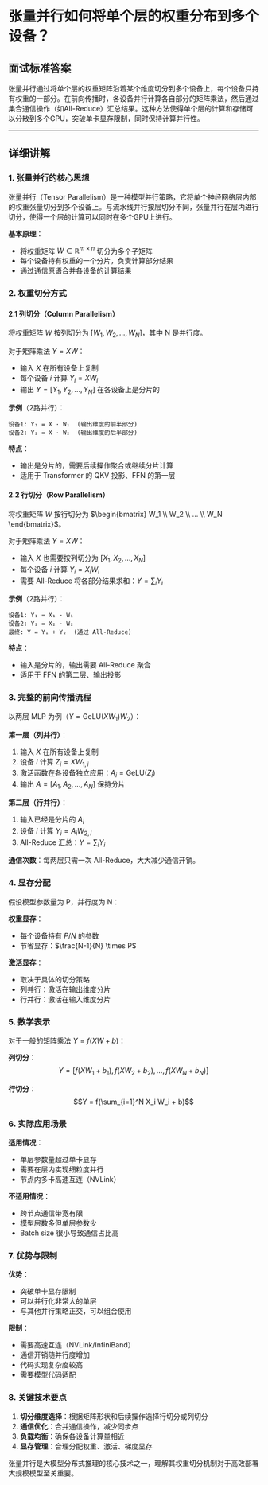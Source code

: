 # 张量并行如何将单个层的权重分布到多个设备？

## 面试标准答案

张量并行通过将单个层的权重矩阵沿着某个维度切分到多个设备上，每个设备只持有权重的一部分。在前向传播时，各设备并行计算各自部分的矩阵乘法，然后通过集合通信操作（如All-Reduce）汇总结果。这种方法使得单个层的计算和存储可以分散到多个GPU，突破单卡显存限制，同时保持计算并行性。

---

## 详细讲解

### 1. 张量并行的核心思想

张量并行（Tensor Parallelism）是一种模型并行策略，它将单个神经网络层内部的权重张量切分到多个设备上。与流水线并行按层切分不同，张量并行在层内进行切分，使得一个层的计算可以同时在多个GPU上进行。

**基本原理**：
- 将权重矩阵 $W \in \mathbb{R}^{m \times n}$ 切分为多个子矩阵
- 每个设备持有权重的一个分片，负责计算部分结果
- 通过通信原语合并各设备的计算结果

### 2. 权重切分方式

#### 2.1 列切分（Column Parallelism）

将权重矩阵 $W$ 按列切分为 $[W_1, W_2, ..., W_N]$，其中 N 是并行度。

对于矩阵乘法 $Y = XW$：
- 输入 $X$ 在所有设备上复制
- 每个设备 $i$ 计算 $Y_i = XW_i$
- 输出 $Y = [Y_1, Y_2, ..., Y_N]$ 在各设备上是分片的

**示例**（2路并行）：
```
设备1: Y₁ = X · W₁  (输出维度的前半部分)
设备2: Y₂ = X · W₂  (输出维度的后半部分)
```

**特点**：
- 输出是分片的，需要后续操作聚合或继续分片计算
- 适用于 Transformer 的 QKV 投影、FFN 的第一层

#### 2.2 行切分（Row Parallelism）

将权重矩阵 $W$ 按行切分为 $\begin{bmatrix} W_1 \\ W_2 \\ ... \\ W_N \end{bmatrix}$。

对于矩阵乘法 $Y = XW$：
- 输入 $X$ 也需要按列切分为 $[X_1, X_2, ..., X_N]$
- 每个设备 $i$ 计算 $Y_i = X_i W_i$
- 需要 All-Reduce 将各部分结果求和：$Y = \sum_i Y_i$

**示例**（2路并行）：
```
设备1: Y₁ = X₁ · W₁
设备2: Y₂ = X₂ · W₂
最终: Y = Y₁ + Y₂  (通过 All-Reduce)
```

**特点**：
- 输入是分片的，输出需要 All-Reduce 聚合
- 适用于 FFN 的第二层、输出投影

### 3. 完整的前向传播流程

以两层 MLP 为例（$Y = \text{GeLU}(XW_1)W_2$）：

**第一层（列并行）**：
1. 输入 $X$ 在所有设备上复制
2. 设备 $i$ 计算 $Z_i = XW_{1,i}$
3. 激活函数在各设备独立应用：$A_i = \text{GeLU}(Z_i)$
4. 输出 $A = [A_1, A_2, ..., A_N]$ 保持分片

**第二层（行并行）**：
1. 输入已经是分片的 $A_i$
2. 设备 $i$ 计算 $Y_i = A_i W_{2,i}$
3. All-Reduce 汇总：$Y = \sum_i Y_i$

**通信次数**：每两层只需一次 All-Reduce，大大减少通信开销。

### 4. 显存分配

假设模型参数量为 P，并行度为 N：

**权重显存**：
- 每个设备持有 $P/N$ 的参数
- 节省显存：$\frac{N-1}{N} \times P$

**激活显存**：
- 取决于具体的切分策略
- 列并行：激活在输出维度分片
- 行并行：激活在输入维度分片

### 5. 数学表示

对于一般的矩阵乘法 $Y = f(XW + b)$：

**列切分**：
$$Y = [f(XW_1 + b_1), f(XW_2 + b_2), ..., f(XW_N + b_N)]$$

**行切分**：
$$Y = f(\sum_{i=1}^N X_i W_i + b)$$

### 6. 实际应用场景

**适用情况**：
- 单层参数量超过单卡显存
- 需要在层内实现细粒度并行
- 节点内多卡高速互连（NVLink）

**不适用情况**：
- 跨节点通信带宽有限
- 模型层数多但单层参数少
- Batch size 很小导致通信占比高

### 7. 优势与限制

**优势**：
- 突破单卡显存限制
- 可以并行化非常大的单层
- 与其他并行策略正交，可以组合使用

**限制**：
- 需要高速互连（NVLink/InfiniBand）
- 通信开销随并行度增加
- 代码实现复杂度较高
- 需要模型代码适配

### 8. 关键技术要点

1. **切分维度选择**：根据矩阵形状和后续操作选择行切分或列切分
2. **通信优化**：合并通信操作，减少同步点
3. **负载均衡**：确保各设备计算量相近
4. **显存管理**：合理分配权重、激活、梯度显存

张量并行是大模型分布式推理的核心技术之一，理解其权重切分机制对于高效部署大规模模型至关重要。

